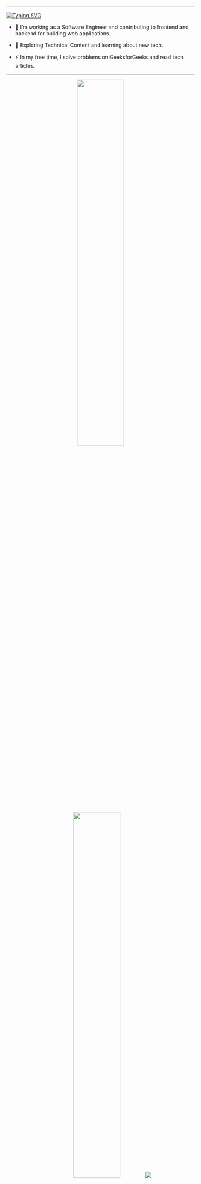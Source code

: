 

<center>
  <img src="https://user-images.githubusercontent.com/74038190/213910845-af37a709-8995-40d6-be59-724526e3c3d7.gif"  alt="">
</center>


<hr>

[![Typing SVG](https://readme-typing-svg.demolab.com?font=Fira+Code&pause=1000&random=false&width=435&lines=Hello.+I'm+Shashivadan)](https://git.io/typing-svg)

- :telescope: I’m working as a Software Engineer and contributing to frontend and backend for building web applications.

- :seedling: Exploring Technical Content and learning about new tech.

- :zap: In my free time, I solve problems on GeeksforGeeks and read tech articles.

<hr>


<p align="center">
  <img height="50%" width="auto" src ="https://github-readme-stats.vercel.app/api?username=Shashivadan&show_icons=true&count_private=true&theme=darcula&hide_border=true&hide=issues,contribs&bg_color=00000000">
  <img height="50%" width="auto" src ="https://github-readme-stats.vercel.app/api/top-langs/?username=Shashivadan&layout=compact&hide_border=true&theme=darcula&bg_color=00000000&langs_count=6&hide=jupyter%20notebook,tex,css,php&exclude_repo=Pacman-AI">
  <img src ="https://github-readme-streak-stats.herokuapp.com?user=Shashivadan&theme=darcula&hide_border=true&background=FFFFFF00">
  <br>
</p>

[![Ashutosh's github activity graph](https://github-readme-activity-graph.vercel.app/graph?username=Shashivadan&theme=merko)](https://github.com/Shashivadan/github-readme-activity-graph)
[![An image of @shashivadan's Holopin badges, which is a link to view their full Holopin profile](https://holopin.me/shashivadan)](https://holopin.io/@shashivadan)
